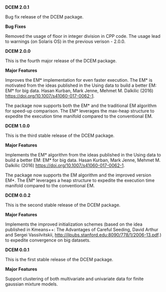**DCEM 2.0.1**

Bug fix release of the DCEM package.

**Bug Fixes**

Removed the usage of floor in integer division in CPP code. The usage lead to warnings (on Solaris OS) in the previous verison - 2.0.0.

**DCEM 2.0.0**

This is the fourth major release of the DCEM package.

**Major Features**

Improves the EM\* implementation for even faster execution. The EM\* is motivated from the ideas published in the Using data to build a better EM: EM* for big data. Hasan Kurban, Mark Jenne, Mehmet M. Dalkilic (2016) <https://doi.org/10.1007/s41060-017-0062-1>.

The package now supports both the EM\* and the traditional EM algorithm for speed-up comparison. The EM\* leverages the max-heap structure to expedite the execution time manifold compared to the conventional EM.

**DCEM 1.0.0**

This is the third stable release of the DCEM package.

**Major Features**

Implements the EM\* algorithm from the ideas published in the Using data to build a better EM: EM* for big data. Hasan Kurban, Mark Jenne, Mehmet M. Dalkilic (2016) <https://doi.org/10.1007/s41060-017-0062-1>.

The package now supports the EM algorithm and the improved version EM\*. The EM\*
leverages a heap structure to expedite the execution time manifold compared to the conventional EM.


**DCEM 0.0.2**

This is the second stable release of the DCEM package.

**Major Features**

Implements the improved initialization schemes (based on the idea published in Kmeans++: The Advantages of Careful Seeding, David Arthur and Sergei Vassilvitskii, http://ilpubs.stanford.edu:8090/778/1/2006-13.pdf.) to 
expedite convergence on big datasets.


**DCEM 0.0.1**

This is the first stable release of the DCEM package.

**Major Features**

Support clustering of both multivariate and univariate data for finite gaussian mixture models.
